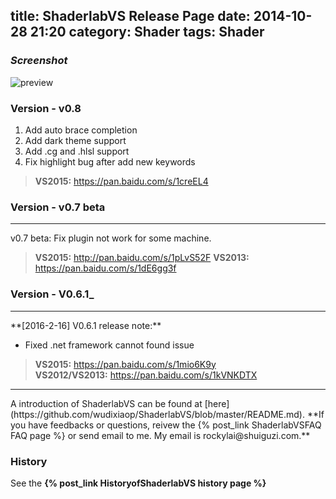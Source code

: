 title: ShaderlabVS Release Page
date: 2014-10-28 21:20
category: Shader
tags: Shader
---

### _Screenshot_  
![preview](https://github.com/wudixiaop/ShaderlabVS/raw/master/img/Highlighting.PNG)

<!--more-->

### Version - v0.8

1. Add auto brace completion
2. Add dark theme support
3. Add .cg and .hlsl support
4. Fix highlight bug after add new keywords

> __VS2015:__ <https://pan.baidu.com/s/1creEL4>

### Version - v0.7 beta
<hr>
v0.7 beta: Fix plugin not work for some machine.

> **VS2015:** <http://pan.baidu.com/s/1pLvS52F> 
> **VS2013:** <https://pan.baidu.com/s/1dE6gg3f>

### Version - V0.6.1_  
<hr>
**[2016-2-16] V0.6.1 release note:**

* Fixed .net framework cannot found issue

> **VS2015:** <https://pan.baidu.com/s/1mio6K9y>  
> **VS2012/VS2013:** <https://pan.baidu.com/s/1kVNKDTX>

<hr>
A introduction of ShaderlabVS can be found at [here](https://github.com/wudixiaop/ShaderlabVS/blob/master/README.md). **If you have feedbacks or questions, reivew the {% post_link ShaderlabVSFAQ FAQ page  %}
or send email to me. My email is rockylai@shuiguzi.com.**  

### History

See the __{% post_link HistoryofShaderlabVS history page %}__

